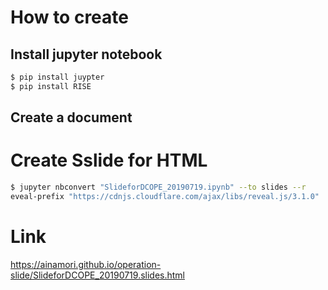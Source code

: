 # How to create

## Install jupyter notebook

```python
$ pip install juypter
$ pip install RISE
```

## Create a document

# Create Sslide for HTML

```bash
$ jupyter nbconvert "SlideforDCOPE_20190719.ipynb" --to slides --r
eveal-prefix "https://cdnjs.cloudflare.com/ajax/libs/reveal.js/3.1.0"
```

# Link

https://ainamori.github.io/operation-slide/SlideforDCOPE_20190719.slides.html

